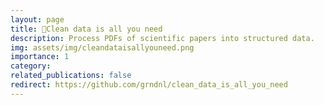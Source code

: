 ```yaml
---
layout: page
title: 📄Clean data is all you need
description: Process PDFs of scientific papers into structured data.
img: assets/img/cleandataisallyouneed.png
importance: 1
category: 
related_publications: false
redirect: https://github.com/grndnl/clean_data_is_all_you_need
---
```


